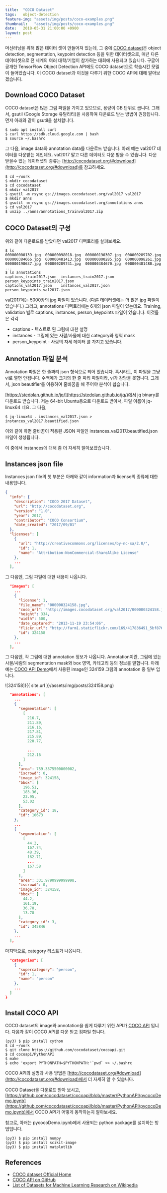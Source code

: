 ```yaml
---
title:  "COCO Dataset"
tags:   object-detection
feature-img: "assets/img/posts/coco-examples.png"
thumbnail:   "assets/img/posts/coco-examples.png"
date:   2018-05-31 21:00:00 +0900
layout: post
---
```


머신러닝을 위해 많은 데이터 셋이 만들어져 있는데, 그 중에 [COCO dataset](http://cocodataset.org/)은 object detection, segmentation, keypoint detection 등을 위한 데이터셋으로, 매년 다른 데이터셋으로 전 세계의 여러 대학/기업이 참가하는 대회에 사용되고 있습니다.
구글이 공개한 TensorFlow Object Detection API에도 COCO dataset으로 학습시킨 모델이 들어있습니다. 이 COCO dataset과 이것을 다루기 위한 COCO API에 대해 알아보겠습니다.

## Download COCO Dataset

COCO dataset은 많은 그림 파일을 가지고 있으므로, 용량이 GB 단위로 큽니다. 그래서, gsutil (Google Storage 유틸리티)을 사용하여 다운로드 받는 방법이 권장됩니다. 먼저 아래와 같이 gsutil을 설치합니다.
```
$ sudo apt install curl
$ curl https://sdk.cloud.google.com | bash
$ source ~/.bashrc
```

그 다음, image data와 annotation data를 다운로드 받습니다.
아래 예는 val2017 데이터를 다운받는 예인데요. val2017 말고 다른 데이터도 다운 받을 수 있습니다. 다운 받을수 있는 데이터셋의 종류는 [http://cocodataset.org/#download](http://cocodataset.org/#download)를 참고하세요.
```
$ cd ~/work
$ mkdir cocodataset
$ cd cocodataset
$ mkdir val2017
$ gsutil -m rsync gs://images.cocodataset.org/val2017 val2017
$ mkdir anns
$ gsutil -m rsync gs://images.cocodataset.org/annotations anns
$ cd val2017
$ unzip ../anns/annotations_trainval2017.zip
```

## COCO Dataset의 구성


위와 같이 다운로드를 받았다면 val2017 디렉토리를 살펴보세요.

```
$ ls
000000000139.jpg  000000098018.jpg  000000190307.jpg  000000289702.jpg
000000384666.jpg  000000481413.jpg  000000000285.jpg  000000098261.jpg
000000190637.jpg  000000289741.jpg  000000384670.jpg  000000481480.jpg
...
$ ls annotations
captions_train2017.json  instances_train2017.json  person_keypoints_train2017.json
captions_val2017.json    instances_val2017.json    person_keypoints_val2017.json
```

val2017에는 5000장의 jpg 파일이 있습니다. (다른 데이터셋에는 더 많은 jpg 파일이 있습니다.) 그리고, annotations 디렉토리에는 6개의 json 파일이 있는데요. Training, validation 별로 captions, instances, person_keypoints 파일이 있습니다. 이것들은 각각
* captions - 텍스트로 된 그림에 대한 설명
* instances - 그림에 있는 사람/사물에 대한 category와 영역 mask
* person_keypoint - 사람의 자세 데이터
를 가지고 있습니다.

## Annotation 파일 분석

Annotation 파일은 한 줄짜리 json 형식으로 되어 있습니다. 혹시라도, 이 파일을 그냥 vi로 열면 안됩니다. 수백메가 크기의 한 줄 짜리 파일이라, vi가 감당을 못합니다. 그래서, json beautifier를 이용하여 줄바꿈을 해 주어야 분석이 쉽습니다.

[https://stedolan.github.io/jq/](https://stedolan.github.io/jq/)에서 jq binary를 다운로드 받습니다. 저는 64-bit Ubuntu용으로 다운로드 받아서, 파일 이름이 jq-linux64 네요. 그 다음,
```
$ jq-linux64 . instances_val2017.json > instances_val2017.beautified.json
```
이와 같이 하면 줄바꿈이 적용된 JSON 파일인 instances_val2017.beautified.json 파일이 생성됩니다.

이 중에서 instances에 대해 좀 더 자세히 알아보겠습니다.

## Instances json file

Instances json file의 첫 부분은 아래와 같이 information과 license의 종류에 대한 내용입니다.

```json
{
  "info": {
    "description": "COCO 2017 Dataset",
    "url": "http://cocodataset.org",
    "version": "1.0",
    "year": 2017,
    "contributor": "COCO Consortium",
    "date_created": "2017/09/01"
  },
  "licenses": [
    {
      "url": "http://creativecommons.org/licenses/by-nc-sa/2.0/",
      "id": 1,
      "name": "Attribution-NonCommercial-ShareAlike License"
    },
    ...
  ],
```

그 다음엔, 그림 파일에 대한 내용이 나옵니다.

```json
  "images": [
    ...
    {
      "license": 1,
      "file_name": "000000324158.jpg",
      "coco_url": "http://images.cocodataset.org/val2017/000000324158.jpg",
      "height": 334,
      "width": 500,
      "date_captured": "2013-11-19 23:54:06",
      "flickr_url": "http://farm1.staticflickr.com/169/417836491_5bf8762150_z.jpg",
      "id": 324158
    },
    ...
  ],
```

그 다음엔, 각 그림에 대한 annotation 정보가 나옵니다. Annotation이란, 그림에 있는 사물/사람의 segmentation mask와 box 영역, 카테고리 등의 정보를 말합니다. 아래 예는 [COCO API Demo](https://github.com/cocodataset/cocoapi/blob/master/PythonAPI/pycocoDemo.ipynb)에서 사용된 image인 324159 그림의 annotation 중 일부 입니다.

![324158]({{ site.url }}/assets/img/posts/324158.png)

```json
  "annotations": [
    ...
    {
      "segmentation": [
        [
          216.7,
          211.89,
          216.16,
          217.81,
          215.89,
          220.77,

          ...
          212.16
        ]
      ],
      "area": 759.3375500000002,
      "iscrowd": 0,
      "image_id": 324158,
      "bbox": [
        196.51,
        183.36,
        23.95,
        53.02
      ],
      "category_id": 18,
      "id": 10673
    },
    ...
    {
      "segmentation": [
        [
          44.2,
          167.74,
          48.39,
          162.71,
          ...
          167.58
        ]
      ],
      "area": 331.9790999999998,
      "iscrowd": 0,
      "image_id": 324158,
      "bbox": [
        44.2,
        161.19,
        36.78,
        13.78
      ],
      "category_id": 3,
      "id": 345846
    },
    ...
  ],
```

마지막으로, category 리스트가 나옵니다.

```json
  "categories": [
    {
      "supercategory": "person",
      "id": 1,
      "name": "person"
    },
    ...
  ]
}
```


## Install COCO API

COCO dataset의 image와 annotation을 쉽게 다루기 위한 API가 [COCO API](https://github.com/cocodataset/cocoapi) 입니다.
다음과 같이 COCO API를 다운 받고 컴파일 합니다.

```
(py3) $ pip install cython
$ cd ~/work
$ git clone https://github.com/cocodataset/cocoapi.git
$ cd cocoapi/PythonAPI
$ make
$ echo 'export PYTHONPATH=$PYTHONPATH:'`pwd` >> ~/.bashrc
```

COCO API의 설명과 사용 방법은 [http://cocodataset.org/#download](http://cocodataset.org/#download)에서 더 자세히 알 수 있습니다.

COCO Dataset을 다운로드 받아 보시고, [https://github.com/cocodataset/cocoapi/blob/master/PythonAPI/pycocoDemo.ipynb](https://github.com/cocodataset/cocoapi/blob/master/PythonAPI/pycocoDemo.ipynb)에서 COCO API가 어떻게 동작하는지 알아보세요.

참고로, 아래는 pycocoDemo.ipynb에서 사용되는 python package를 설치하는 방법입니다.

```
(py3) $ pip install numpy
(py3) $ pip install scikit-image
(py3) $ pip install matplotlib
```

## References

* [COCO dataset Official Home](http://cocodataset.org/)
* [COCO API on GitHub](https://github.com/cocodataset/cocoapi)
* [List of Datasets for Machine Learning Research on Wikipedia](https://en.wikipedia.org/wiki/List_of_datasets_for_machine_learning_research)
